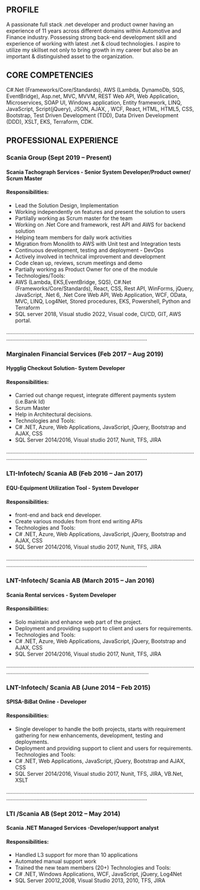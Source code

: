 
## PROFILE
A passionate full stack .net developer and product owner having an experience of 11 years across different domains within Automotive and Finance industry. Possessing strong back-end development skill and experience of working with latest .net & cloud technologies. I aspire to utilize my skillset not only to bring growth in my career but also be an important & distinguished asset to the organization.

## CORE COMPETENCIES
C#.Net (Frameworks/Core/Standards), AWS (Lambda, DynamoDb, SQS, EventBridge), Asp.net, MVC, MVVM, REST Web API, Web Application, Microservices, SOAP UI, Windows application, Entity framework, LINQ, JavaScript, Script(jQuery), JSON, AJAX, , WCF, React, HTML, HTML5, CSS, Bootstrap, Test Driven Development (TDD), Data Driven Development (DDD), XSLT, EKS, Terraform, CDK.

##   PROFESSIONAL EXPERIENCE
###  Scania Group (Sept 2019 – Present)
#### Scania Tachograph Services - Senior System Developer/Product owner/ Scrum Master
#### Responsibilities: 			
- Lead the Solution Design, Implementation
-	Working independently on features and present the solution to users
-	Partilally working as Scrum master for the team
-	Working on .Net Core and framework, rest API and AWS for backend solution
-	Helping team members for daily work activities
-	Migration from Monolith to AWS with Unit test and Integration tests
-	Continuous development, testing and deployment - DevOps
-	Actively involved in technical improvement and development
-	Code clean up, reviews, scrum meetings and demo
-	Partially working as Product Owner for one of the module
-	Technologies/Tools: 
-	AWS (Lambda, EKS,EventBridge, SQS), C#.Net (Frameworks/Core/Standards), React, CSS, Rest API, WinForms, jQuery, JavaScript, .Net 6, .Net Core Web API, Web Application, WCF, OData, MVC, LINQ, Log4Net, Stored procedures, EKS, Powershell, Python and Terraform
-	SQL server 2018, Visual studio 2022, Visual code, CI/CD, GIT, AWS portal.

.........................................................................................................................................................................................................................

### Marginalen Financial Services (Feb 2017 – Aug 2019) 
#### Hygglig Checkout Solution- System Developer	
#### Responsibilities: 	
-	Carried out change request, integrate different payments system (i.e.Bank Id)
-	Scrum Master
-	Help in Architectural decisions.
-	Technologies and Tools: 
-	C# .NET, Azure, Web Applications, JavaScript, jQuery, Bootstrap and AJAX, CSS
-	SQL Server 2014/2016, Visual studio 2017, Nunit, TFS, JIRA
  
.........................................................................................................................................................................................................................

### LTI-Infotech/ Scania AB (Feb 2016 – Jan 2017) 
#### EQU-Equipment Utilization Tool - System Developer
#### Responsibilities: 	
-	front-end and back end developer.
-	Create various modules from front end writing APIs
-	Technologies and Tools: 
-	C# .NET, Azure, Web Applications, JavaScript, jQuery, Bootstrap and AJAX, CSS
-	 SQL Server 2014/2016, Visual studio 2017, Nunit, TFS, JIRA

.........................................................................................................................................................................................................................

### LNT-Infotech/ Scania AB (March 2015 – Jan 2016)
#### Scania Rental services - System Developer
#### Responsibilities: 	
-	Solo maintain and enhance web part of the project.
-	Deployment and providing support to client and users for requirements.
-	Technologies and Tools: 
-	C# .NET, Azure, Web Applications, JavaScript, jQuery, Bootstrap and AJAX, CSS
-	SQL Server 2014/2016, Visual studio 2017, Nunit, TFS, JIRA

..........................................................................................................................................................................................................................
 	
### LNT-Infotech/ Scania AB (June 2014 – Feb 2015) 
#### SPISA-BiBat Online - Developer 
#### Responsibilities: 
- 	Single developer to handle the both projects, starts with requirement gathering for new enhancements, development, testing and deployments.
-	Deployment and providing support to client and users for requirements.
        Technologies and Tools: 
-	C# .NET, Web Applications, JavaScript, jQuery, Bootstrap and AJAX, CSS
-	SQL Server 2014/2016, Visual studio 2017, Nunit, TFS, JIRA, VB.Net, XSLT
  
.........................................................................................................................................................................................................................
 	
### LTI /Scania AB (Sept 2012 – May 2014) 
#### Scania .NET Managed Services  -Developer/support analyst
#### Responsibilities: 	
-	Handled L3 support for more than 10 applications
-	Automated manual support work
-	Trained the new team members (20+)
	Technologies and Tools: 
-	C# .NET, Windows Applications, WCF, JavaScript, jQuery, Log4Net
-	SQL Server 20012,2008, Visual Studio 2013, 2010, TFS, JIRA
